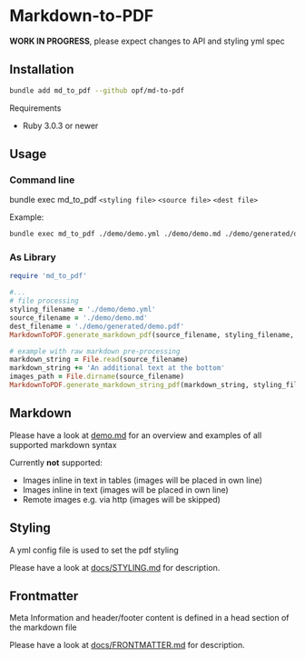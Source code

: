 # Markdown-to-PDF

**WORK IN PROGRESS**, please expect changes to API and styling yml spec

## Installation

```bash
bundle add md_to_pdf --github opf/md-to-pdf
```

Requirements

* Ruby 3.0.3 or newer

## Usage

### Command line

bundle exec md_to_pdf `<styling file>` `<source file>` `<dest file>`

Example:

```bash
bundle exec md_to_pdf ./demo/demo.yml ./demo/demo.md ./demo/generated/demo.pdf
```

### As Library

```ruby
require 'md_to_pdf'

#...
# file processing
styling_filename = './demo/demo.yml'
source_filename = './demo/demo.md'
dest_filename = './demo/generated/demo.pdf'
MarkdownToPDF.generate_markdown_pdf(source_filename, styling_filename, dest_filename)

# example with raw markdown pre-processing
markdown_string = File.read(source_filename)
markdown_string += 'An additional text at the bottom'
images_path = File.dirname(source_filename)
MarkdownToPDF.generate_markdown_string_pdf(markdown_string, styling_filename, images_path, dest_filename)
```

## Markdown

Please have a look at [demo.md](./demo/demo.md) for an overview and examples of all supported markdown syntax

Currently **not** supported:

* Images inline in text in tables (images will be placed in own line)
* Images inline in text (images will be placed in own line)
* Remote images e.g. via http (images will be skipped)

## Styling

A yml config file is used to set the pdf styling

Please have a look at [docs/STYLING.md](docs/STYLING.md) for description.

## Frontmatter

Meta Information and header/footer content is defined in a head section of the markdown file

Please have a look at [docs/FRONTMATTER.md](docs/FRONTMATTER.md) for description.
